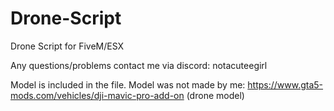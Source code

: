 # Drone-Script
Drone Script for FiveM/ESX

Any questions/problems contact me via discord: notacuteegirl

Model is included in the file.
Model was not made by me: https://www.gta5-mods.com/vehicles/dji-mavic-pro-add-on (drone model)
